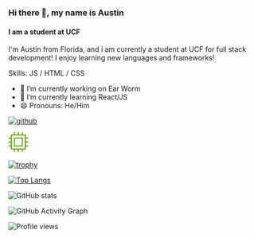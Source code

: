 ### Hi there 👋, my name is Austin
#### I am a student at UCF

I'm Austin from Florida, and i am currently a student at UCF for full stack development! I enjoy learning new languages and frameworks!  

Skills: JS / HTML / CSS

- 🔭 I’m currently working on Ear Worm 
- 🌱 I’m currently learning React/JS 
- 😄 Pronouns: He/Him 


[<img src='https://cdn.jsdelivr.net/npm/simple-icons@3.0.1/icons/github.svg' alt='github' height='40'>](https://github.com/AustinMcClarren)  

<a href='https://docs.github.com/en/developers'><img src='https://raw.githubusercontent.com/acervenky/animated-github-badges/master/assets/devbadge.gif' width='40' height='40'></a> 

[![trophy](https://github-profile-trophy.vercel.app/?username=AustinMcClarren)](https://github.com/ryo-ma/github-profile-trophy)

[![Top Langs](https://github-readme-stats.vercel.app/api/top-langs/?username=AustinMcClarren)](https://github.com/anuraghazra/github-readme-stats)

![GitHub stats](https://github-readme-stats.vercel.app/api?username=AustinMcClarren&show_icons=true&count_private=true)  

![GitHub Activity Graph](https://activity-graph.herokuapp.com/graph?username=AustinMcClarren)  

![Profile views](https://gpvc.arturio.dev/AustinMcClarren)  





